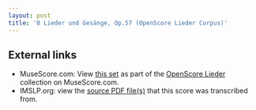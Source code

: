 ```yaml
---
layout: post
title: '8 Lieder und Gesänge, Op.57 (OpenScore Lieder Corpus)'
---
```


## External links

- MuseScore.com: View [this set] as part of the [OpenScore Lieder] collection on MuseScore.com.
- IMSLP.org: view the [source PDF file(s)][IMSLP] that this score was transcribed from.

[IMSLP]: https://imslp.org/wiki/Special:ReverseLookup/81926
[this set]: https://musescore.com/openscore-lieder-corpus/sets/5033060
[OpenScore Lieder]: https://musescore.com/openscore-lieder-corpus
